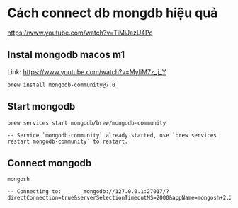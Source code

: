 # Cách connect db mongdb hiệu quả

<https://www.youtube.com/watch?v=TiMiJazU4Pc>

## Instal mongodb macos m1

Link: https://www.youtube.com/watch?v=MyIiM7z_j_Y

```
brew install mongodb-community@7.0
```

## Start mongodb

```
brew services start mongodb/brew/mongodb-community

-- Service `mongodb-community` already started, use `brew services restart mongodb-community` to restart.
```

## Connect mongodb

```
mongosh

-- Connecting to:		mongodb://127.0.0.1:27017/?directConnection=true&serverSelectionTimeoutMS=2000&appName=mongosh+2.2.2
```
